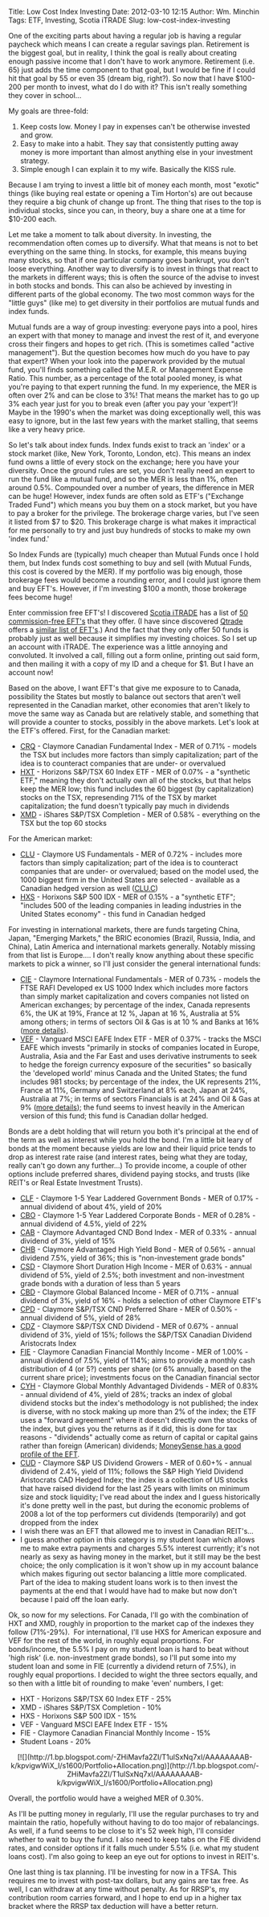 Title: Low Cost Index Investing
Date: 2012-03-10 12:15
Author: Wm. Minchin
Tags: ETF, Investing, Scotia iTRADE
Slug: low-cost-index-investing

One of the exciting parts about having a regular job is having a regular
paycheck which means I can create a regular savings plan. Retirement is
the biggest goal, but in reality, I think the goal is really about
creating enough passive income that I don't have to work anymore.
Retirement (i.e. 65) just adds the time component to that goal, but I
would be fine if I could hit that goal by 55 or even 35 (dream big,
right?). So now that I have $100-200 per month to invest, what do I do
with it? This isn't really something they cover in school...

My goals are three-fold:

1.  Keep costs low. Money I pay in expenses can't be otherwise invested
    and grow.
2.  Easy to make into a habit. They say that consistently putting away
    money is more important than almost anything else in your investment
    strategy.
3.  Simple enough I can explain it to my wife. Basically the KISS rule.

<a name="more"></a>Because I am trying to invest a little bit of money
each month, most "exotic" things (like buying real estate or opening a
Tim Horton's) are out because they require a big chunk of change up
front. The thing that rises to the top is individual stocks, since you
can, in theory, buy a share one at a time for $10-200 each.

Let me take a moment to talk about diversity. In investing, the
recommendation often comes up to diversify. What that means is not to
bet everything on the same thing. In stocks, for example, this means
buying many stocks, so that if one particular company goes bankrupt, you
don't loose everything. Another way to diversify is to invest in things
that react to the markets in different ways; this is often the source of
the advise to invest in both stocks and bonds. This can also be achieved
by investing in different parts of the global economy. The two most
common ways for the "little guys" (like me) to get diversity in their
portfolios are mutual funds and index funds.

Mutual funds are a way of group investing: everyone pays into a pool,
hires an expert with that money to manage and invest the rest of it, and
everyone cross their fingers and hopes to get rich. (This is sometimes
called "active management"). But the question becomes how much do you
have to pay that expert? When your look into the paperwork provided by
the mutual fund, you'll finds something called the M.E.R. or Management
Expense Ratio. This number, as a percentage of the total pooled money,
is what you're paying to that expert running the fund. In my experience,
the MER is often over 2% and can be close to 3%! That means the market
has to go up 3% each year just for you to break even (after you pay your
'expert')! Maybe in the 1990's when the market was doing exceptionally
well, this was easy to ignore, but in the last few years with the market
stalling, that seems like a very heavy price.

So let's talk about index funds. Index funds exist to track an 'index'
or a stock market (like, New York, Toronto, London, etc). This means an
index fund owns a little of every stock on the exchange; here you have
your diversity. Once the ground rules are set, you don't really need an
expert to run the fund like a mutual fund, and so the MER is less than
1%, often around 0.5%. Compounded over a number of years, the difference
in MER can be huge! However, index funds are often sold as ETF's
("Exchange Traded Fund") which means you buy them on a stock market, but
you have to pay a broker for the privilege. The brokerage charge varies,
but I've seen it listed from $7 to $20. This brokerage charge is what
makes it impractical for me personally to try and just buy hundreds of
stocks to make my own 'index fund.'

So Index Funds are (typically) much cheaper than Mutual Funds once I
hold them, but Index funds cost something to buy and sell (with Mutual
Funds, this cost is covered by the MER). If my portfolio was big enough,
those brokerage fees would become a rounding error, and I could just
ignore them and buy EFT's. However, if I'm investing $100 a month,
those brokerage fees become huge!

Enter commission free EFT's! I discovered [Scotia
iTRADE](https://swww.scotiaitrade.com/) has a list of [50
commission-free
EFT's](https://www.scotiaitrade.com/pages/quotes/etf_list.shtml) that
they offer. (I have since discovered
[Qtrade](https://www.qtrade.ca/investor/en/visitormain.jsp) offers a
[similar list of
EFT's](https://www.qtrade.ca/investor/en/aboutus/services/etfs2.jsp).)
And the fact that they only offer 50 funds is probably just as well
because it simplifies my investing choices. So I set up an account with
iTRADE. The experience was a little annoying and convoluted. It involved
a call, filling out a form online, printing out said form, and then
mailing it with a copy of my ID and a cheque for $1. But I have an
account now!

Based on the above, I want EFT's that give me exposure to to Canada,
possibility the States but mostly to balance out sectors that aren't
well represented in the Canadian market, other economies that aren't
likely to move the same way as Canada but are relatively stable, and
something that will provide a counter to stocks, possibly in the above
markets. Let's look at the ETF's offered. First, for the Canadian
market:

-   [CRQ](http://www.claymoreinvestments.ca/etf/fund/crq) - Claymore
    Canadian Fundamental Index - MER of 0.71% - models the TSX but
    includes more factors than simply capitalization; part of the idea
    is to counteract companies that are under- or overvalued
-   [HXT](http://www.horizonsetfs.com/pub/en/etfs/?etf=HXT&r=o) -
    Horizons S&P/TSX 60 Index ETF - MER of 0.07% - a "synthetic ETF,"
    meaning they don't actually own all of the stocks, but that helps
    keep the MER low; this fund includes the 60 biggest (by
    capitalization) stocks on the TSX, represending 71% of the TSX by
    market capitalization; the fund doesn't typically pay much in
    dividends
-   [XMD](http://ca.ishares.com/product_info/fund/overview/XMD.htm) -
    iShares S&P/TSX Completion - MER of 0.58% - everything on the TSX
    but the top 60 stocks

For the American market:

-   [CLU](http://www.claymoreinvestments.ca/etf/fund/clu) - Claymore US
    Fundamentals - MER of 0.72% - includes more factors than simply
    capitalization; part of the idea is to counteract companies that are
    under- or overvalued; based on the model used, the 1000 biggest firm
    in the United States are selected - available as a Canadian hedged
    version as well
    ([CLU.C](http://www.claymoreinvestments.ca/etf/fund/clu))
-   [HXS](http://www.horizonsetfs.com/pub/en/etfs/?etf=HXS&r=o) -
    Horixons S&P 500 IDX - MER of 0.15% - a "synthetic ETF"; "includes
    500 of the leading companies in leading industries in the United
    States economy" - this fund in Canadian hedged

For investing in international markets, there are funds targeting China,
Japan, "Emerging Markets," the BRIC economies (Brazil, Russia, India,
and China), Latin America and international markets generally. Notably
missing from that list is Europe.... I don't really know anything about
these specific markets to pick a winner, so I'll just consider the
general international funds:

-   [CIE](http://www.claymoreinvestments.ca/etf/fund/cie) - Claymore
    International Fundamentals - MER of 0.73% - models the FTSE RAFI
    Developed ex US 1000 Index which includes more factors than simply
    market capitalization and covers companies not listed on American
    exchanges; by percentage of the index, Canada represents 6%, the UK
    at 19%, France at 12 %, Japan at 16 %, Australia at 5% among others;
    in terms of sectors Oil & Gas is at 10 % and Banks at 16% ([more
    details](http://www.ftse.com/Indices/FTSE_RAFI_Index_Series/2008Downloads/FTSE_RAFI_Developed_ex_US_1000_Index_Factsheet.pdf)).
-   [VEF](https://www.vanguardcanada.ca/documents/literature/F9325EN.pdf) -
    Vanguard MSCI EAFE Index ETF - MER of 0.37% - tracks the MSCI EAFE
    which invests "primarily in stocks of companies located in Europe,
    Australia, Asia and the Far East and uses derivative instruments to
    seek to hedge the foreign currency exposure of the securities" so
    basically the 'developed world' minus Canada and the United States;
    the fund includes 981 stocks; by percentage of the index, the UK
    represents 21%, France at 11%, Germany and Switzerland at 8% each,
    Japan at 24%, Australia at 7%; in terms of sectors Financials is at
    24% and Oil & Gas at 9% ([more
    details](http://www.msci.com/resources/factsheets/MSCI_EAFE_Factsheet.pdf));
    the fund seems to invest heavily in the American version of this
    fund; this fund is Canadian dollar hedged.

Bonds are a debt holding that will return you both it's principal at the
end of the term as well as interest while you hold the bond. I'm a
little bit leary of bonds at the moment because yields are low and their
liquid price tends to drop as interest rate raise (and interest rates,
being what they are today, really can't go down any further...) To
provide income, a couple of other options include preferred shares,
dividend paying stocks, and trusts (like REIT's or Real Estate
Investment Trusts).

-   [CLF](http://www.claymoreinvestments.ca/etf/fund/clf) - Claymore 1-5
    Year Laddered Government Bonds - MER of 0.17% - annual dividend of
    about 4%, yield of 20%
-   [CBO](http://www.claymoreinvestments.ca/etf/fund/cbo) - Claymore 1-5
    Year Laddered Corporate Bonds - MER of 0.28% - annual dividend of
    4.5%, yield of 22%
-   [CAB](http://www.claymoreinvestments.ca/etf/fund/cab) - Claymore
    Advantaged CND Bond Index - MER of 0.33% - annual dividend of 3%,
    yield of 15%
-   [CHB](http://www.claymoreinvestments.ca/etf/fund/chb) - Claymore
    Advantaged High Yield Bond - MER of 0.56% - annual dividend 7.5%,
    yield of 36%; this is "non-investement grade bonds"
-   [CSD](http://www.claymoreinvestments.ca/etf/fund/csd) - Claymore
    Short Duration High Income - MER of 0.63% - annual dividend of 5%,
    yield of 2.5%; both investment and non-investment grade bonds with a
    duration of less than 5 years
-   [CBD](http://www.claymoreinvestments.ca/etf/fund/cbd) - Claymore
    Global Balanced Income - MER of 0.71% - annual dividend of 3%, yield
    of 16% - holds a selection of other Claymore ETF's
-   [CPD](http://www.claymoreinvestments.ca/etf/fund/cpd) - Claymore
    S&P/TSX CND Preferred Share - MER of 0.50% - annual dividend of 5%,
    yield of 28%
-   [CDZ](http://www.claymoreinvestments.ca/etf/fund/cdz) - Claymore
    S&P/TSX CND Dividend - MER of 0.67% - annual dividend of 3%, yield
    of 15%; follows the S&P/TSX Canadian Dividend Aristocrats Index
-   [FIE](http://www.claymoreinvestments.ca/etf/fund/fie) - Claymore
    Canadian Financial Monthly Income - MER of 1.00% - annual dividend
    of 7.5%, yield of 114%; aims to provide a monthly cash distribution
    of 4 (or 5?) cents per share (or 6% annually, based on the current
    share price); investments focus on the Canadian financial sector
-   [CYH](http://www.claymoreinvestments.ca/etf/fund/cyh) - Claymore
    Global Monthly Advantaged Dividends - MER of 0.83% - annual dividend
    of 4%, yield of 28%; tracks an index of global dividend stocks but
    the index's methodology is not published; the index is diverse, with
    no stock making up more than 2% of the index; the ETF uses a
    "forward agreement" where it doesn't directly own the stocks of the
    index, but gives you the returns as if it did, this is done for tax
    reasons - "dividends" actually come as return of capital or capital
    gains rather than foreign (American) dividends; [MoneySense has a
    good profile of the
    EFT](http://www.moneysense.ca/2010/11/15/under-the-hood-claymore-global-monthly-advantaged-dividend-etf/).
-   [CUD](http://www.claymoreinvestments.ca/etf/fund/cud) - Claymore S&P
    US Dividend Growers - MER of 0.60+% - annual dividend of 2.4%, yield
    of 11%; follows the S&P High Yield Dividend Aristocrats CAD Hedged
    Index; the index is a collection of US stocks that have raised
    dividend for the last 25 years with limits on minimum size and stock
    liquidity; I've read about the index and I guess historically it's
    done pretty well in the past, but during the economic problems of
    2008 a lot of the top performers cut dividends (temporarily) and got
    dropped from the index
-   I wish there was an EFT that allowed me to invest in Canadian
    REIT's...
-   I guess another option in this category is my student loan which
    allows me to make extra payments and charges 5.5% interest
    currently; it's not nearly as sexy as having money in the market,
    but it still may be the best choice; the only complication is it
    won't show up in my account balance which makes figuring out sector
    balancing a little more complicated. Part of the idea to making
    student loans work is to then invest the payments at the end that I
    would have had to make but now don't because I paid off the loan
    early.

Ok, so now for my selections. For Canada, I'll go with the combination
of HXT and XMD, roughly in proportion to the market cap of the indexes
they follow (71%-29%).  For international, I'll use HXS for American
exposure and VEF for the rest of the world, in roughly equal
proportions. For bonds/income, the 5.5% I pay on my student loan is hard
to beat without 'high risk' (i.e. non-investment grade bonds), so I'll
put some into my student loan and some in FIE (currently a dividend
return of 7.5%), in roughly equal proportions. I decided to wight the
three sectors equally, and so then with a little bit of rounding to make
'even' numbers, I get:

-   HXT - Horizons S&P/TSX 60 Index ETF - 25%
-   XMD - iShares S&P/TSX Completion - 10%
-   HXS - Horixons S&P 500 IDX - 15%
-   VEF - Vanguard MSCI EAFE Index ETF - 15%
-   FIE - Claymore Canadian Financial Monthly Income - 15%
-   Student Loans - 20%

<div class="separator" style="clear: both; text-align: center;">

<p>
[![](http://1.bp.blogspot.com/-ZHiMavfa2ZI/T1ulSxNq7xI/AAAAAAAAB-k/kpvigwWiX_I/s1600/Portfolio+Allocation.png)](http://1.bp.blogspot.com/-ZHiMavfa2ZI/T1ulSxNq7xI/AAAAAAAAB-k/kpvigwWiX_I/s1600/Portfolio+Allocation.png)

</div>

Overall, the portfolio would have a weighed MER of 0.30%.

As I'll be putting money in regularly, I'll use the regular purchases to
try and maintain the ratio, hopefully without having to do too major of
rebalancings. As well, if a fund seems to be close to it's 52 week high,
I'll consider whether to wait to buy the fund. I also need to keep tabs
on the FIE dividend rates, and consider options if it falls much under
5.5% (i.e. what my student loans cost). I'm also going to keep an eye
out for options to invest in REIT's.

One last thing is tax planning. I'll be investing for now in a TFSA.
This requires me to invest with post-tax dollars, but any gains are tax
free. As well, I can withdraw at any time without penalty. As for
RRSP's, my contribution room carries forward, and I hope to end up in a
higher tax bracket where the RRSP tax deduction will have a better
return.
